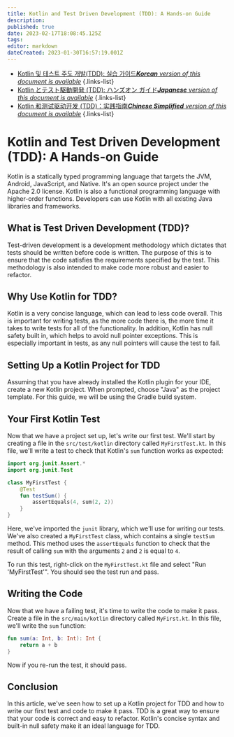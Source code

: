 ```yaml
---
title: Kotlin and Test Driven Development (TDD): A Hands-on Guide
description: 
published: true
date: 2023-02-17T18:08:45.125Z
tags: 
editor: markdown
dateCreated: 2023-01-30T16:57:19.001Z
---
```


- [Kotlin 및 테스트 주도 개발(TDD): 실습 가이드***Korean** version of this document is available*](/ko/Knowledge-base/Kotlin/kotlin-and-test-driven-development-tdd-a-hands-on-guide)
{.links-list}
- [Kotlin とテスト駆動開発 (TDD): ハンズオン ガイド***Japanese** version of this document is available*](/ja/Knowledge-base/Kotlin/kotlin-and-test-driven-development-tdd-a-hands-on-guide)
{.links-list}
- [Kotlin 和测试驱动开发 (TDD)：实践指南***Chinese Simplified** version of this document is available*](/zh/Knowledge-base/Kotlin/kotlin-and-test-driven-development-tdd-a-hands-on-guide)
{.links-list}


# Kotlin and Test Driven Development (TDD): A Hands-on Guide

Kotlin is a statically typed programming language that targets the JVM, Android, JavaScript, and Native. It's an open source project under the Apache 2.0 license. Kotlin is also a functional programming language with higher-order functions. Developers can use Kotlin with all existing Java libraries and frameworks.

## What is Test Driven Development (TDD)?

Test-driven development is a development methodology which dictates that tests should be written before code is written. The purpose of this is to ensure that the code satisfies the requirements specified by the test. This methodology is also intended to make code more robust and easier to refactor.

## Why Use Kotlin for TDD?

Kotlin is a very concise language, which can lead to less code overall. This is important for writing tests, as the more code there is, the more time it takes to write tests for all of the functionality. In addition, Kotlin has null safety built in, which helps to avoid null pointer exceptions. This is especially important in tests, as any null pointers will cause the test to fail.

## Setting Up a Kotlin Project for TDD

Assuming that you have already installed the Kotlin plugin for your IDE, create a new Kotlin project. When prompted, choose "Java" as the project template. For this guide, we will be using the Gradle build system.

## Your First Kotlin Test

Now that we have a project set up, let's write our first test. We'll start by creating a file in the `src/test/kotlin` directory called `MyFirstTest.kt`. In this file, we'll write a test to check that Kotlin's `sum` function works as expected:

```kotlin
import org.junit.Assert.*
import org.junit.Test

class MyFirstTest {
    @Test
    fun testSum() {
        assertEquals(4, sum(2, 2))
    }
}
```

Here, we've imported the `junit` library, which we'll use for writing our tests. We've also created a `MyFirstTest` class, which contains a single `testSum` method. This method uses the `assertEquals` function to check that the result of calling `sum` with the arguments `2` and `2` is equal to `4`.

To run this test, right-click on the `MyFirstTest.kt` file and select "Run 'MyFirstTest'". You should see the test run and pass.

## Writing the Code

Now that we have a failing test, it's time to write the code to make it pass. Create a file in the `src/main/kotlin` directory called `MyFirst.kt`. In this file, we'll write the `sum` function:

```kotlin
fun sum(a: Int, b: Int): Int {
    return a + b
}
```

Now if you re-run the test, it should pass.

## Conclusion

In this article, we've seen how to set up a Kotlin project for TDD and how to write our first test and code to make it pass. TDD is a great way to ensure that your code is correct and easy to refactor. Kotlin's concise syntax and built-in null safety make it an ideal language for TDD.